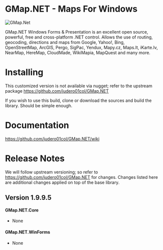 # GMap.NET - Maps For Windows

![GMap.Net](https://raw.githubusercontent.com/judero01col/GMap.NET/master/GMap.ico "this is the result")

GMap.NET Windows Forms & Presentation is an excellent open source, powerful, free and cross-platform .NET control.
Allows the use of routing, geocoding, directions and maps from Google, Yahoo!, Bing, OpenStreetMap, ArcGIS, Pergo, SigPac, Yendux, Mapy.cz, Maps.lt, iKarte.lv, NearMap, HereMap, CloudMade, WikiMapia, MapQuest and many more.

# Installing
This customized version is not available via nugget; refer to the upstream package https://github.com/judero01col/GMap.NET

If you wish to use this build, clone or download the sources and build the library. Should be simple enough. 

# Documentation
https://github.com/judero01col/GMap.NET/wiki

# Release Notes
We will follow upstream versioning; so refer to https://github.com/judero01col/GMap.NET for changes.
Changes listed here are additional changes applied on top of the base library.

## Version 1.9.9.5

#### GMap.NET.Core
- None

#### GMap.NET.WinForms
- None
